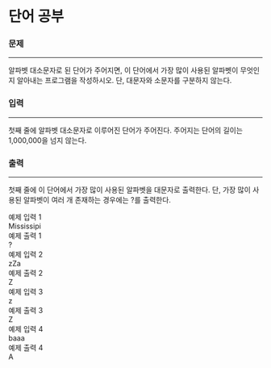 # 단어 공부

### 문제

---
알파벳 대소문자로 된 단어가 주어지면, 이 단어에서 가장 많이 사용된 알파벳이 무엇인지 알아내는 프로그램을 작성하시오. 단, 대문자와 소문자를 구분하지 않는다.

### 입력

---
첫째 줄에 알파벳 대소문자로 이루어진 단어가 주어진다. 주어지는 단어의 길이는 1,000,000을 넘지 않는다.

### 출력

---
첫째 줄에 이 단어에서 가장 많이 사용된 알파벳을 대문자로 출력한다. 단, 가장 많이 사용된 알파벳이 여러 개 존재하는 경우에는 ?를 출력한다.

예제 입력 1<br>
Mississipi<br>
예제 출력 1<br>
?<br>
예제 입력 2<br>
zZa<br>
예제 출력 2<br>
Z<br>
예제 입력 3<br>
z<br>
예제 출력 3<br>
Z<br>
예제 입력 4<br>
baaa<br>
예제 출력 4<br>
A<br>
